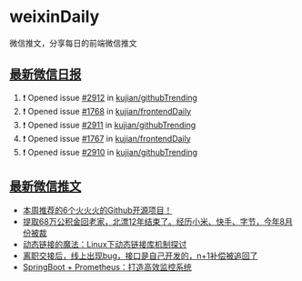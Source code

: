 # weixinDaily
微信推文，分享每日的前端微信推文

## [最新微信日报](https://github.com/kujian/weixinDaily/issues)

<!--START_SECTION:activity-->
1. ❗ Opened issue [#2912](https://github.com/kujian/githubTrending/issues/2912) in [kujian/githubTrending](https://github.com/kujian/githubTrending)
2. ❗ Opened issue [#1768](https://github.com/kujian/frontendDaily/issues/1768) in [kujian/frontendDaily](https://github.com/kujian/frontendDaily)
3. ❗ Opened issue [#2911](https://github.com/kujian/githubTrending/issues/2911) in [kujian/githubTrending](https://github.com/kujian/githubTrending)
4. ❗ Opened issue [#1767](https://github.com/kujian/frontendDaily/issues/1767) in [kujian/frontendDaily](https://github.com/kujian/frontendDaily)
5. ❗ Opened issue [#2910](https://github.com/kujian/githubTrending/issues/2910) in [kujian/githubTrending](https://github.com/kujian/githubTrending)
<!--END_SECTION:activity-->


## [最新微信推文](https://weixin.qdkfweb.cn/)

<!-- BLOG-POST-LIST:START -->
- [本周推荐的6个火火火的Github开源项目！](https://weixin.qdkfweb.cn/60584.html)
- [提取68万公积金回老家，北漂12年结束了。经历小米、快手、字节，今年8月份被裁](https://weixin.qdkfweb.cn/60564.html)
- [动态链接的魔法：Linux下动态链接库机制探讨](https://weixin.qdkfweb.cn/60586.html)
- [离职交接后，线上出现bug，接口是自己开发的，n+1补偿被追回了](https://weixin.qdkfweb.cn/60572.html)
- [SpringBoot + Prometheus：打造高效监控系统](https://weixin.qdkfweb.cn/60573.html)
<!-- BLOG-POST-LIST:END -->